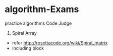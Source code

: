 # algorithm-Exams
practice algorithms Code Judge

1. Spiral Array
- refer http://rosettacode.org/wiki/Spiral_matrix
- including block
